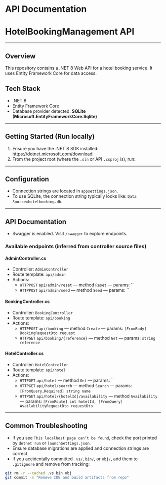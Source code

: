# API Documentation

# HotelBookingManagement API

---
## Overview
This repository contains a .NET 8 Web API for a hotel booking service. It uses Entity Framework Core for data access.

## Tech Stack
- .NET 8
- Entity Framework Core
- Database provider detected: **SQLite (Microsoft.EntityFrameworkCore.Sqlite)**

---
## Getting Started (Run locally)
1. Ensure you have the .NET 8 SDK installed: https://dotnet.microsoft.com/download
2. From the project root (where the `.sln` or API `.csproj` is), run:

---
## Configuration
- Connection strings are located in `appsettings.json`.
- To use SQLite, the connection string typically looks like: `Data Source=hotelbooking.db`.

---
## API Documentation
- Swagger is enabled. Visit `/swagger` to explore endpoints.

### Available endpoints (inferred from controller source files)
#### AdminController.cs
- Controller: `AdminController`
- Route template: `api/admin`
- Actions:
  - `HTTPPOST` `api/admin/reset` — method `Reset` — params: ``
  - `HTTPPOST` `api/admin/seed` — method `Seed` — params: ``

#### BookingController.cs
- Controller: `BookingController`
- Route template: `api/booking`
- Actions:
  - `HTTPPOST` `api/booking` — method `Create` — params: `[FromBody] BookingRequestDto request`
  - `HTTPGET` `api/booking/{reference}` — method `Get` — params: `string reference`

#### HotelController.cs
- Controller: `HotelController`
- Route template: `api/hotel`
- Actions:
  - `HTTPGET` `api/hotel` — method `Get` — params: ``
  - `HTTPGET` `api/hotel/search` — method `Search` — params: `[FromQuery,Required] string name`
  - `HTTPGET` `api/hotel/{hotelId}/availability` — method `Availability` — params: `[FromRoute] int hotelId, [FromQuery] AvailabilityRequestDto requestDto`

---
## Common Troubleshooting
- If you see `This localhost page can’t be found`, check the port printed by `dotnet run` or `launchSettings.json`.
- Ensure database migrations are applied and connection strings are correct.
- If you accidentally committed `.vs/`, `bin/`, or `obj/`, add them to `.gitignore` and remove from tracking:

```bash
git rm -r --cached .vs bin obj
git commit -m "Remove IDE and build artifacts from repo"
```




